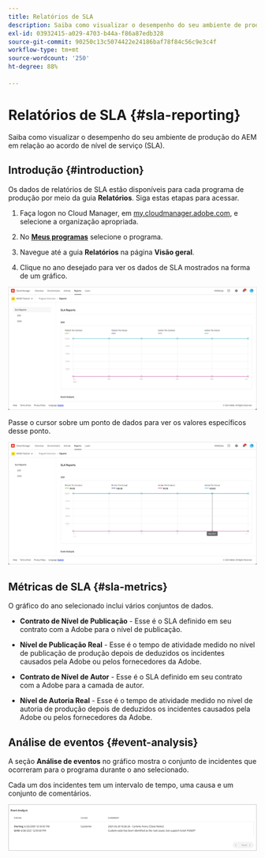 ```yaml
---
title: Relatórios de SLA
description: Saiba como visualizar o desempenho do seu ambiente de produção do AEM em relação ao acordo de nível de serviço (SLA).
exl-id: 03932415-a029-4703-b44a-f86a87edb328
source-git-commit: 90250c13c5074422e24186baf78f84c56c9e3c4f
workflow-type: tm+mt
source-wordcount: '250'
ht-degree: 88%

---
```



# Relatórios de SLA {#sla-reporting}

Saiba como visualizar o desempenho do seu ambiente de produção do AEM em relação ao acordo de nível de serviço (SLA).

## Introdução {#introduction}

Os dados de relatórios de SLA estão disponíveis para cada programa de produção por meio da guia **Relatórios**. Siga estas etapas para acessar.

1. Faça logon no Cloud Manager, em [my.cloudmanager.adobe.com](https://my.cloudmanager.adobe.com/), e selecione a organização apropriada.

1. No **[Meus programas](/help/implementing/cloud-manager/getting-access-to-aem-in-cloud/editing-programs.md#my-programs)** selecione o programa.

1. Navegue até a guia **Relatórios** na página **Visão geral**.

1. Clique no ano desejado para ver os dados de SLA mostrados na forma de um gráfico.

![Exemplo de gráfico de SLA](assets/sla-reporting-1.png)

Passe o cursor sobre um ponto de dados para ver os valores específicos desse ponto.

![Exibição de dados detalhados](assets/sla-reporting-b.png)

## Métricas de SLA {#sla-metrics}

O gráfico do ano selecionado inclui vários conjuntos de dados.

* **Contrato de Nível de Publicação** - Esse é o SLA definido em seu contrato com a Adobe para o nível de publicação.

* **Nível de Publicação Real** - Esse é o tempo de atividade medido no nível de publicação de produção depois de deduzidos os incidentes causados pela Adobe ou pelos fornecedores da Adobe.

* **Contrato de Nível de Autor** - Esse é o SLA definido em seu contrato com a Adobe para a camada de autor.

* **Nível de Autoria Real** - Esse é o tempo de atividade medido no nível de autoria de produção depois de deduzidos os incidentes causados pela Adobe ou pelos fornecedores da Adobe.

## Análise de eventos {#event-analysis}

A seção **Análise de eventos** no gráfico mostra o conjunto de incidentes que ocorreram para o programa durante o ano selecionado.

Cada um dos incidentes tem um intervalo de tempo, uma causa e um conjunto de comentários.

![Exemplo de análise de eventos](assets/sla-reporting-c.png)
